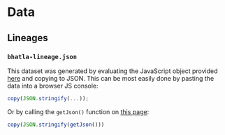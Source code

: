 # Data

## Lineages

### `bhatla-lineage.json`

This dataset was generated by evaluating the JavaScript object provided [here](http://wormweb.org/js/json-celllineage.js) and copying to JSON. This can be most easily done by pasting the data into a browser JS console:

```js
copy(JSON.stringify(...));
```

Or by calling the `getJson()` function on [this page](http://wormweb.org/celllineage):

```js
copy(JSON.stringify(getJson()))
```


